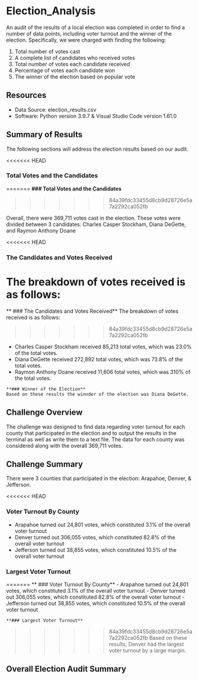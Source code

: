 # Election_Analysis
An audit of the results of a local election was completed in order to find a number of data points, including voter turnout and the winner of the election.  Specifically, we were charged with finding the following:

1. Total number of votes cast
2. A complete list of candidates who received votes
3. Total number of votes each candidate received
4. Percentage of votes each candidate won
5. The winner of the election based on popular vote

## Resources
- Data Source: election_results.csv
- Software:  Python version 3.9.7 & Visual Studio Code version 1.61.0

## Summary of Results
The following sections will address the election results based on our audit.

<<<<<<< HEAD
### Total Votes and the Candidates
=======
    **### Total Votes and the Candidates**
>>>>>>> 84a39fdc33455d8cb9d28726e5a7a2292ca052fb

Overall, there were 369,711 votes cast in the election.  These votes were divided between 3 candidates:  Charles Casper Stockham, Diana DeGette, and Raymon Anthony Doane

<<<<<<< HEAD
### The Candidates and Votes Received
The breakdown of votes received is as follows:
=======
   ** ### The Candidates and Votes Received**
    The breakdown of votes received is as follows:
>>>>>>> 84a39fdc33455d8cb9d28726e5a7a2292ca052fb

   - Charles Casper Stockham received 85,213 total votes, which was 23.0% of the total votes.
   - Diana DeGette received 272,892 total votes, which was 73.8% of the total votes.
   - Raymon Anthony Doane received 11,606 total votes, which was 310% of the total votes.

    **### Winner of the Election**
    Based on these results the winnder of the election was Diana DeGette.

## Challenge Overview
The challenge was designed to find data regarding voter turnout for each county that participated in the election and to output the results in the terminal as well as write them to a text file. The data for each county was considered along with the overall 369,711 votes.


## Challenge Summary
There were 3 counties that participated in the election:  Arapahoe, Denver, & Jefferson. 

<<<<<<< HEAD
### Voter Turnout By County
   - Arapahoe turned out 24,801 votes, which constituted 3.1% of the overall voter turnout
   - Denver turned out 306,055 votes, which constituted 82.8% of the overall voter turnout
   - Jefferson turned out 38,855 votes, which constituted 10.5% of the overall voter turnout

### Largest Voter Turnout
=======
   ** ### Voter Turnout By County**
    - Arapahoe turned out 24,801 votes, which constituted 3.1% of the overall voter turnout
    - Denver turned out 306,055 votes, which constituted 82.8% of the overall voter turnout
    - Jefferson turned out 38,855 votes, which constituted 10.5% of the overall voter turnout

    **### Largest Voter Turnout**
>>>>>>> 84a39fdc33455d8cb9d28726e5a7a2292ca052fb
    Based on these results, Denver had the largest voter turnout by a large margin.

## Overall Election Audit Summary
